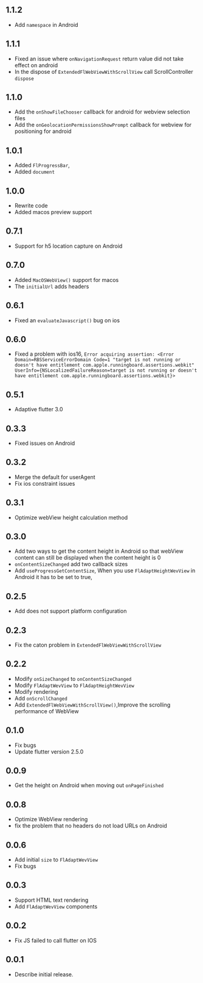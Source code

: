 ## 1.1.2

* Add `namespace` in Android

## 1.1.1

* Fixed an issue where `onNavigationRequest` return value did not take effect on android
* In the dispose of `ExtendedFlWebViewWithScrollView` call ScrollController `dispose`

## 1.1.0

* Add the `onShowFileChooser` callback for android for webview selection files
* Add the `onGeolocationPermissionsShowPrompt` callback for webview for positioning for android

## 1.0.1

* Added `FlProgressBar`,
* Added `document`

## 1.0.0

* Rewrite code
* Added macos preview support

## 0.7.1

* Support for h5 location capture on Android

## 0.7.0

* Added `MacOSWebView()` support for macos
* The `initialUrl` adds headers

## 0.6.1

* Fixed an `evaluateJavascript()` bug on ios

## 0.6.0

* Fixed a problem with ios16, `Error acquiring assertion: <Error Domain=RBSServiceErrorDomain Code=1 "target is not running or doesn't have entitlement com.apple.runningboard.assertions.webkit" UserInfo={NSLocalizedFailureReason=target is not running or doesn't have entitlement com.apple.runningboard.assertions.webkit}>`

## 0.5.1

* Adaptive flutter 3.0

## 0.3.3

* Fixed issues on Android

## 0.3.2

* Merge the default for userAgent
* Fix ios constraint issues

## 0.3.1

* Optimize webView height calculation method

## 0.3.0

* Add two ways to get the content height in Android so that webView content can still be displayed when the content height is 0
* `onContentSizeChanged` add two callback sizes
* Add `useProgressGetContentSize`, When you use `FlAdaptHeightWevView` in Android it has to be set to true,

## 0.2.5

* Add does not support platform configuration

## 0.2.3

* Fix the caton problem in `ExtendedFlWebViewWithScrollView`

## 0.2.2

* Modify `onSizeChanged` to `onContentSizeChanged`
* Modify `FlAdaptWevView` to `FlAdaptHeightWevView`
* Modify rendering
* Add `onScrollChanged`
* Add `ExtendedFlWebViewWithScrollView()`,Improve the scrolling performance of WebView

## 0.1.0

* Fix bugs
* Update flutter version 2.5.0

## 0.0.9

* Get the height on Android when moving out `onPageFinished`

## 0.0.8

* Optimize WebView rendering
* fix the problem that no headers do not load URLs on Android

## 0.0.6

* Add initial `size` to `FlAdaptWevView`
* Fix bugs

## 0.0.3

* Support HTML text rendering
* Add `FlAdaptWevView` components

## 0.0.2

* Fix JS failed to call flutter on IOS

## 0.0.1

* Describe initial release.
